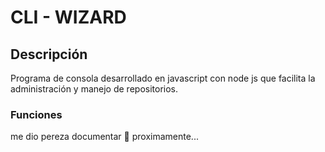 # CLI - WIZARD

## Descripción
Programa de consola desarrollado en javascript con node js que facilita la administración y manejo de repositorios. 

### Funciones
me dio pereza documentar 🥸
proximamente...